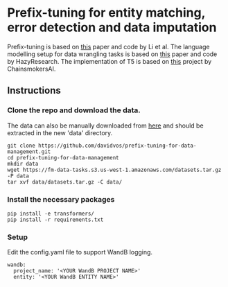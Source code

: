 # Prefix-tuning for entity matching, error detection and data imputation

Prefix-tuning is based on [this](https://github.com/XiangLi1999/PrefixTuning.git) paper and code by Li et al. The language modelling setup for data wrangling tasks is based on [this](https://github.com/HazyResearch/fm_data_tasks) paper and code by HazyResearch. The implementation of T5 is based on [this](https://github.com/ChainsmokersAI/Prompt-Tuning-on-ToTTo) project by ChainsmokersAI. 
## Instructions

### Clone the repo and download the data.

The data can also be manually downloaded from [here](https://fm-data-tasks.s3.us-west-1.amazonaws.com/datasets.tar.gz) and should be extracted in the new 'data' directory.
```
git clone https://github.com/davidvos/prefix-tuning-for-data-management.git
cd prefix-tuning-for-data-management
mkdir data
wget https://fm-data-tasks.s3.us-west-1.amazonaws.com/datasets.tar.gz -P data
tar xvf data/datasets.tar.gz -C data/
```

### Install the necessary packages 
```
pip install -e transformers/
pip install -r requirements.txt
```

### Setup

Edit the config.yaml file to support WandB logging.

```
wandb:
  project_name: '<YOUR WandB PROJECT NAME>'
  entity: '<YOUR WandB ENTITY NAME>'
```
